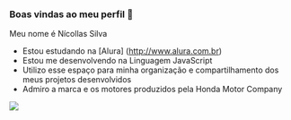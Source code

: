 ### Boas vindas ao meu perfil 🚙

Meu nome é Nícollas Silva
- Estou estudando na [Alura] (http://www.alura.com.br)
- Estou me desenvolvendo na Linguagem JavaScript
- Utilizo esse espaço para minha organização e compartilhamento dos meus projetos desenvolvidos
- Admiro a marca e os motores produzidos pela Honda Motor Company




![](https://i.makeagif.com/media/4-28-2017/83LXVA.gif)
